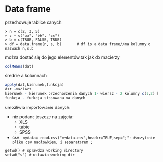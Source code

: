 Data frame
=========================

przechowuje tablice danych
```
> n = c(2, 3, 5)
> s = c("aa", "bb", "cc")
> b = c(TRUE, FALSE, TRUE)
> df = data.frame(n, s, b)       # df is a data frame//ma kolumny o nazwach n,s,b
```

można dostać się do jego elementów tak jak do macierzy

```R
colMeans(dat)
```
średnie a kolumnach

```R
apply(dat,kierunek,funkcja)
dat -macierz
kierunek - kierunek przechodzenia danych 1- wiersz - 2 kolumny c(1,2) kolumny i wiersze
funkcja - funkcja stosowana na danych
```
umożliwia importowanie danych:
 - nie podane jeszcze na zajęcia:
    - XLS
    - table
    - SPSS
 - csv ```  mydata= read.csv("mydata.csv",header=TRUE,sep=";") #wczytanie pliku csv nagłowkiem, i separatorem ; ```
```
getwd() # sprawdza working directory
setwd("s") # ustawia working dir
```
